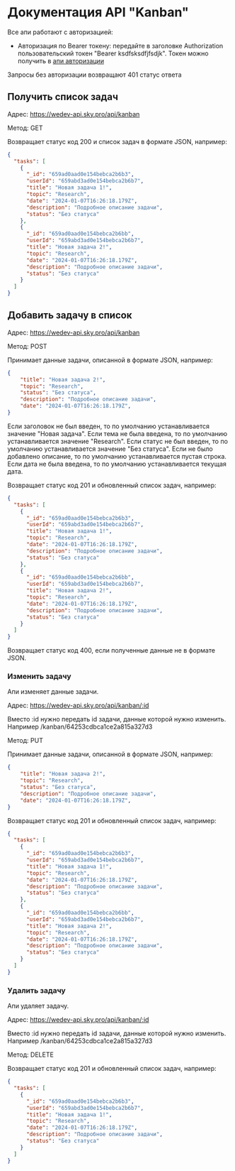 # Документация API "Kanban"

Все апи работают с авторизацией:
- Авторизация по Bearer токену: передайте в заголовке Authorization пользовательский токен "Bearer ksdfsksdfjfsdjk". Токен можно получить в [апи авторизации](../user/README.md)

Запросы без авторизации возвращают 401 статус ответа

## Получить список задач

Адрес: https://wedev-api.sky.pro/api/kanban

Метод: GET

Возвращает статус код 200 и список задач в формате JSON, например:

```json
{
  "tasks": [
    {
      "_id": "659ad0aad0e154bebca2b6b3",
      "userId": "659abd3ad0e154bebca2b6b7",
      "title": "Новая задача 1!",
      "topic": "Research",
      "date": "2024-01-07T16:26:18.179Z",
      "description": "Подробное описание задачи",
      "status": "Без статуса"
    },
    {
      "_id": "659ad0aad0e154bebca2b6bb",
      "userId": "659abd3ad0e154bebca2b6b7",
      "title": "Новая задача 2!",
      "topic": "Research",
      "date": "2024-01-07T16:26:18.179Z",
      "description": "Подробное описание задачи",
      "status": "Без статуса"
    }
  ]
}
```

## Добавить задачу в список

Адрес: https://wedev-api.sky.pro/api/kanban

Метод: POST

Принимает данные задачи, описанной в формате JSON, например:

```json
{
    "title": "Новая задача 2!",
    "topic": "Research",
    "status": "Без статуса",
    "description": "Подробное описание задачи",
    "date": "2024-01-07T16:26:18.179Z",
}
```

Если заголовок не был введен, то по умолчанию устанавливается значение "Новая задача". 
Если тема не была введена, то по умолчанию устанавливается значение "Research". 
Если статус не был введен, то по умолчанию устанавливается значение "Без статуса". 
Если не было добавлено описание, то по умолчанию устанавливается пустая строка.
Если дата не была введена, то по умолчанию устанавливается текущая дата.

Возвращает статус код 201 и обновленный список задач, например:

```json
{
  "tasks": [
    {
      "_id": "659ad0aad0e154bebca2b6b3",
      "userId": "659abd3ad0e154bebca2b6b7",
      "title": "Новая задача 1!",
      "topic": "Research",
      "date": "2024-01-07T16:26:18.179Z",
      "description": "Подробное описание задачи",
      "status": "Без статуса"
    },
    {
      "_id": "659ad0aad0e154bebca2b6bb",
      "userId": "659abd3ad0e154bebca2b6b7",
      "title": "Новая задача 2!",
      "topic": "Research",
      "date": "2024-01-07T16:26:18.179Z",
      "description": "Подробное описание задачи",
      "status": "Без статуса"
    }
  ]
}
```

Возвращает статус код 400, если полученные данные не в формате JSON.

### Изменить задачу

Апи изменяет данные задачи.

Адрес: https://wedev-api.sky.pro/api/kanban/:id

Вместо :id нужно передать id задачи, данные которой нужно изменить. Например /kanban/64253cdbca1ce2a815a327d3

Метод: PUT

Принимает данные задачи, описанной в формате JSON, например:

```json
{
    "title": "Новая задача 2!",
    "topic": "Research",
    "status": "Без статуса",
    "description": "Подробное описание задачи",
    "date": "2024-01-07T16:26:18.179Z",
}
```

Возвращает статус код 201 и обновленный список задач, например:

```json
{
  "tasks": [
    {
      "_id": "659ad0aad0e154bebca2b6b3",
      "userId": "659abd3ad0e154bebca2b6b7",
      "title": "Новая задача 1!",
      "topic": "Research",
      "date": "2024-01-07T16:26:18.179Z",
      "description": "Подробное описание задачи",
      "status": "Без статуса"
    },
    {
      "_id": "659ad0aad0e154bebca2b6bb",
      "userId": "659abd3ad0e154bebca2b6b7",
      "title": "Новая задача 2!",
      "topic": "Research",
      "date": "2024-01-07T16:26:18.179Z",
      "description": "Подробное описание задачи",
      "status": "Без статуса"
    }
  ]
}
```

### Удалить задачу

Апи удаляет задачу.

Адрес: https://wedev-api.sky.pro/api/kanban/:id

Вместо :id нужно передать id задачи, данные которой нужно изменить. Например /kanban/64253cdbca1ce2a815a327d3

Метод: DELETE

Возвращает статус код 201 и обновленный список задач, например:

```json
{
  "tasks": [
    {
      "_id": "659ad0aad0e154bebca2b6b3",
      "userId": "659abd3ad0e154bebca2b6b7",
      "title": "Новая задача 1!",
      "topic": "Research",
      "date": "2024-01-07T16:26:18.179Z",
      "description": "Подробное описание задачи",
      "status": "Без статуса"
    }
  ]
}
